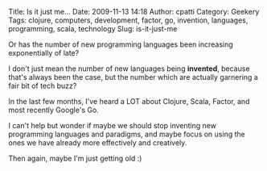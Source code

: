 Title: Is it just me...
Date: 2009-11-13 14:18
Author: cpatti
Category: Geekery
Tags: clojure, computers, development, factor, go, invention, languages, programming, scala, technology
Slug: is-it-just-me

Or has the number of new programming languages been increasing
exponentially of late?

I don't just mean the number of new languages being **invented**,
because that's always been the case, but the number which are actually
garnering a fair bit of tech buzz?

In the last few months, I've heard a LOT about Clojure, Scala, Factor,
and most recently Google's Go.

I can't help but wonder if maybe we should stop inventing new
programming languages and paradigms, and maybe focus on using the ones
we have already more effectively and creatively.

Then again, maybe I'm just getting old :)
